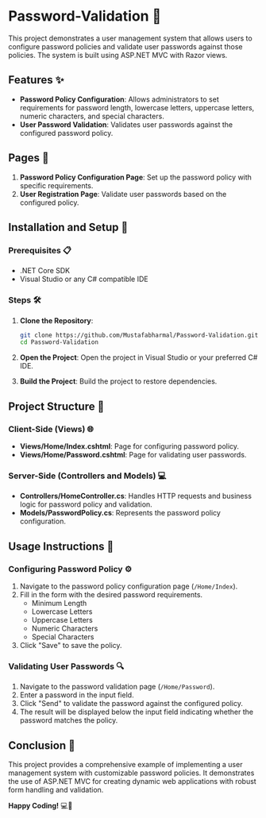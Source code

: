 # Password-Validation 🔐

This project demonstrates a user management system that allows users to configure password policies and validate user passwords against those policies. The system is built using ASP.NET MVC with Razor views.

## Features ✨

- **Password Policy Configuration**: Allows administrators to set requirements for password length, lowercase letters, uppercase letters, numeric characters, and special characters.
- **User Password Validation**: Validates user passwords against the configured password policy.

## Pages 📄

1. **Password Policy Configuration Page**: Set up the password policy with specific requirements.
2. **User Registration Page**: Validate user passwords based on the configured policy.

## Installation and Setup 🚀

### Prerequisites 📋

- .NET Core SDK
- Visual Studio or any C# compatible IDE

### Steps 🛠️

1. **Clone the Repository**:
    ```bash
    git clone https://github.com/Mustafabharmal/Password-Validation.git
    cd Password-Validation
    ```

2. **Open the Project**:
    Open the project in Visual Studio or your preferred C# IDE.

3. **Build the Project**:
    Build the project to restore dependencies.

## Project Structure 📁

### Client-Side (Views) 🌐

- **Views/Home/Index.cshtml**: Page for configuring password policy.
- **Views/Home/Password.cshtml**: Page for validating user passwords.

### Server-Side (Controllers and Models) 💻

- **Controllers/HomeController.cs**: Handles HTTP requests and business logic for password policy and validation.
- **Models/PasswordPolicy.cs**: Represents the password policy configuration.

## Usage Instructions 📝

### Configuring Password Policy ⚙️

1. Navigate to the password policy configuration page (`/Home/Index`).
2. Fill in the form with the desired password requirements.
    - Minimum Length
    - Lowercase Letters
    - Uppercase Letters
    - Numeric Characters
    - Special Characters
3. Click "Save" to save the policy.

### Validating User Passwords 🔍

1. Navigate to the password validation page (`/Home/Password`).
2. Enter a password in the input field.
3. Click "Send" to validate the password against the configured policy.
4. The result will be displayed below the input field indicating whether the password matches the policy.

## Conclusion 🎉

This project provides a comprehensive example of implementing a user management system with customizable password policies. It demonstrates the use of ASP.NET MVC for creating dynamic web applications with robust form handling and validation.

**Happy Coding!** 💻🚀
